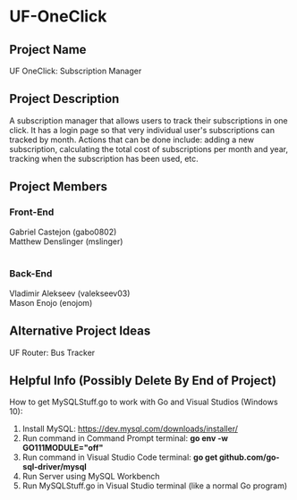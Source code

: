 # UF-OneClick

## Project Name
UF OneClick: Subscription Manager

## Project Description
A subscription manager that allows users to track their subscriptions in one click. It has a login page so that very individual user's subscriptions can tracked by month. Actions that can be done include: adding a new subscription, calculating the total cost of subscriptions per month and year, tracking when the subscription has been used, etc.

## Project Members
### Front-End
Gabriel Castejon (gabo0802) <br>
Matthew Denslinger (mslinger) <br><br>

### Back-End
Vladimir Alekseev (valekseev03) <br>
Mason Enojo (enojom) <br>

## Alternative Project Ideas
UF Router: Bus Tracker

## Helpful Info (Possibly Delete By End of Project)
How to get MySQLStuff.go to work with Go and Visual Studios (Windows 10):
1) Install MySQL: https://dev.mysql.com/downloads/installer/ 
2) Run command in Command Prompt terminal:  <b> go env -w GO111MODULE="off" </b>
3) Run command in Visual Studio Code terminal:  <b> go get github.com/go-sql-driver/mysql </b>
4) Run Server using MySQL Workbench
5) Run MySQLStuff.go in Visual Studio terminal (like a normal Go program)
